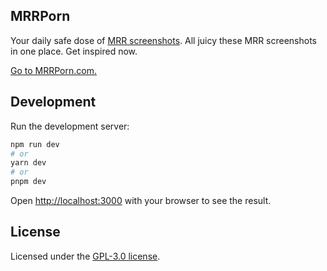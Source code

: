 ## MRRPorn

Your daily safe dose of [MRR screenshots](https://mrrporn.com). All juicy these MRR screenshots in one place. Get inspired now.

[Go to MRRPorn.com.](https://mrrporn.com)

## Development

Run the development server:

```bash
npm run dev
# or
yarn dev
# or
pnpm dev
```

Open [http://localhost:3000](http://localhost:3000) with your browser to see the result.

## License

Licensed under the [GPL-3.0 license](./LICENSE).
